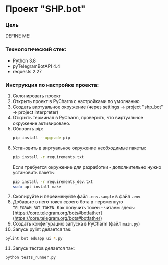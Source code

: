 # Проект "SHP.bot"

### Цель
DEFINE ME!

### Технологический стек:
- Python 3.8
- pyTelegramBotAPI 4.4
- requests 2.27

### Инструкция по настройке проекта:
1. Склонировать проект
2. Открыть проект в PyCharm с наcтройками по умолчанию
3. Создать виртуальное окружение (через settings -> project "shp_bot" -> project interpreter)
4. Открыть терминал в PyCharm, проверить, что виртуальное окружение активировано.
5. Обновить pip:
   ```bash
   pip install --upgrade pip
   ```
6. Установить в виртуальное окружение необходимые пакеты: 
   ```bash
   pip install -r requirements.txt
   ```
   Если требуется окружение для разработки - дополнительно нужно установить пакеты
   ```bash
   pip install -r requirements_dev.txt
   sudo apt install make
   ```
7. Скопируйте и переименуйте файл `.env.sample` в файл `.env`
8. Добавьте в него токен своего бота в переменную `TELEGRAM_BOT_TOKEN`. 
   Как получить токен - читаем здесь: [https://core.telegram.org/bots#botfather](https://core.telegram.org/bots#botfather)
9. Создать конфигурацию запуска в PyCharm (файл `main.py`)
10. Запуск pylint делается так:
   ```bash
   pylint bot eduapp ui *.py
   ```
11. Запуск тестов делается так:
   ```bash
   python tests_runner.py
   ```
